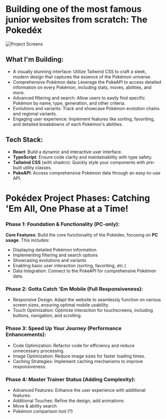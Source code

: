 # Building one of the most famous junior websites from scratch: The Pokedéx

![Project Screens](https://github.com/ItsTonyy/pokedex/assets/112224948/c4ef785f-ecad-46aa-bb40-6b7c2f769189)




## What I'm Building:

- A visually stunning interface: Utilize Tailwind CSS to craft a sleek, modern design that captures the essence of the Pokémon universe.
- Comprehensive Pokémon data: Leverage the PokeAPI to access detailed information on every Pokémon, including stats, moves, abilities, and more.
- Advanced filtering and search: Allow users to easily find specific Pokémon by name, type, generation, and other criteria.
- Evolutions and variants: Track and showcase Pokémon evolution chains and regional variants.
- Engaging user experience: Implement features like sorting, favoriting, and detailed breakdowns of each Pokémon's abilities.

## Tech Stack:

- **React**: Build a dynamic and interactive user interface.
- **TypeScript**: Ensure code clarity and maintainability with type safety.
- **Tailwind CSS** (with shadcn): Quickly style your components with pre-built utility classes.
- **PokeAPI**: Access comprehensive Pokémon data through an easy-to-use API.

# Pokédex Project Phases: Catching 'Em All, One Phase at a Time!

### Phase 1: Foundation & Functionality (PC-only):

**Core Features**: Build the core functionality of the Pokédex, focusing on **PC usage**. This includes:
- Displaying detailed Pokémon information
- Implementing filtering and search options
- Showcasing evolutions and variants
- Enabling basic user interaction (sorting, favoriting, etc.)
- Data Integration: Connect to the PokeAPI for comprehensive Pokémon data.

### Phase 2: Gotta Catch 'Em Mobile (Full Responsiveness):

- Responsive Design: Adapt the website to seamlessly function on various screen sizes, ensuring optimal mobile usability.
- Touch Optimization: Optimize interaction for touchscreens, including buttons, navigation, and scrolling.

### Phase 3: Speed Up Your Journey (Performance Enhancements):

- Code Optimization: Refactor code for efficiency and reduce unnecessary processing.
- Image Optimization: Reduce image sizes for faster loading times.
- Caching Strategies: Implement caching mechanisms to improve responsiveness.

### Phase 4: Master Trainer Status (Adding Complexity):

- Advanced Features: Enhance the user experience with additional features:
- Additional Touches: Refine the design, add animations
- Move & ability search
- Pokémon comparison tool (?)

 
